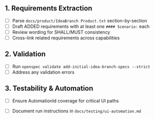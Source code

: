 ## 1. Requirements Extraction
- [ ] Parse `docs/product/IdeaBranch Product.txt` section-by-section
- [ ] Draft ADDED requirements with at least one `#### Scenario:` each
- [ ] Review wording for SHALL/MUST consistency
- [ ] Cross-link related requirements across capabilities

## 2. Validation
- [ ] Run `openspec validate add-initial-idea-branch-specs --strict`
- [ ] Address any validation errors

## 3. Testability & Automation
- [ ] Ensure AutomationId coverage for critical UI paths
- [ ] Document run instructions in `docs/testing/ui-automation.md`

